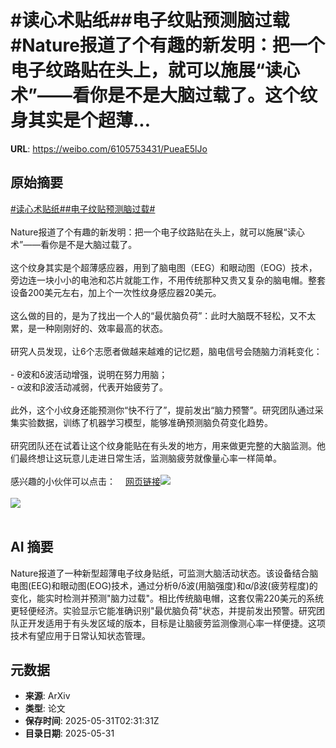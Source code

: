 # #读心术贴纸##电子纹贴预测脑过载#Nature报道了个有趣的新发明：把一个电子纹路贴在头上，就可以施展“读心术”——看你是不是大脑过载了。这个纹身其实是个超薄...

**URL**: https://weibo.com/6105753431/PueaE5lJo

## 原始摘要

<a href="https://m.weibo.cn/search?containerid=231522type%3D1%26t%3D10%26q%3D%23%E8%AF%BB%E5%BF%83%E6%9C%AF%E8%B4%B4%E7%BA%B8%23&amp;extparam=%23%E8%AF%BB%E5%BF%83%E6%9C%AF%E8%B4%B4%E7%BA%B8%23" data-hide=""><span class="surl-text">#读心术贴纸#</span></a><a href="https://m.weibo.cn/search?containerid=231522type%3D1%26t%3D10%26q%3D%23%E7%94%B5%E5%AD%90%E7%BA%B9%E8%B4%B4%E9%A2%84%E6%B5%8B%E8%84%91%E8%BF%87%E8%BD%BD%23&amp;extparam=%23%E7%94%B5%E5%AD%90%E7%BA%B9%E8%B4%B4%E9%A2%84%E6%B5%8B%E8%84%91%E8%BF%87%E8%BD%BD%23" data-hide=""><span class="surl-text">#电子纹贴预测脑过载#</span></a><br><br>Nature报道了个有趣的新发明：把一个电子纹路贴在头上，就可以施展“读心术”——看你是不是大脑过载了。<br><br>这个纹身其实是个超薄感应器，用到了脑电图（EEG）和眼动图（EOG）技术，旁边连一块小小的电池和芯片就能工作，不用传统那种又贵又复杂的脑电帽。整套设备200美元左右，加上个一次性纹身感应器20美元。<br><br>这么做的目的，是为了找出一个人的“最优脑负荷”：此时大脑既不轻松，又不太累，是一种刚刚好的、效率最高的状态。<br><br>研究人员发现，让6个志愿者做越来越难的记忆题，脑电信号会随脑力消耗变化：<br><br>- θ波和δ波活动增强，说明在努力用脑；<br>- α波和β波活动减弱，代表开始疲劳了。<br><br>此外，这个小纹身还能预测你“快不行了”，提前发出“脑力预警”。研究团队通过采集实验数据，训练了机器学习模型，能够准确预测脑负荷变化趋势。<br><br>研究团队还在试着让这个纹身能贴在有头发的地方，用来做更完整的大脑监测。他们最终想让这玩意儿走进日常生活，监测脑疲劳就像量心率一样简单。<br><br>感兴趣的小伙伴可以点击：<a href="https://weibo.cn/sinaurl?u=https%3A%2F%2Fwww.nature.com%2Farticles%2Fd41586-025-01652-5" data-hide=""><span class="url-icon"><img style="width: 1rem;height: 1rem" src="https://h5.sinaimg.cn/upload/2015/09/25/3/timeline_card_small_web_default.png" referrerpolicy="no-referrer"></span><span class="surl-text">网页链接</span></a><img style="" src="https://tvax3.sinaimg.cn/large/006Fd7o3gy1i1xm29i9f2j30zk0k07gx.jpg" referrerpolicy="no-referrer"><br><br><img style="" src="https://tvax3.sinaimg.cn/large/006Fd7o3gy1i1xm2b35byj30zk0mpkbx.jpg" referrerpolicy="no-referrer"><br><br>

## AI 摘要

Nature报道了一种新型超薄电子纹身贴纸，可监测大脑活动状态。该设备结合脑电图(EEG)和眼动图(EOG)技术，通过分析θ/δ波(用脑强度)和α/β波(疲劳程度)的变化，能实时检测并预测"脑力过载"。相比传统脑电帽，这套仅需220美元的系统更轻便经济。实验显示它能准确识别"最优脑负荷"状态，并提前发出预警。研究团队正开发适用于有头发区域的版本，目标是让脑疲劳监测像测心率一样便捷。这项技术有望应用于日常认知状态管理。

## 元数据

- **来源**: ArXiv
- **类型**: 论文
- **保存时间**: 2025-05-31T02:31:31Z
- **目录日期**: 2025-05-31
